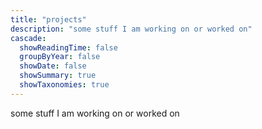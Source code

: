 ```yaml
---
title: "projects"
description: "some stuff I am working on or worked on"
cascade:
  showReadingTime: false
  groupByYear: false
  showDate: false
  showSummary: true
  showTaxonomies: true
---
```


some stuff I am working on or worked on
